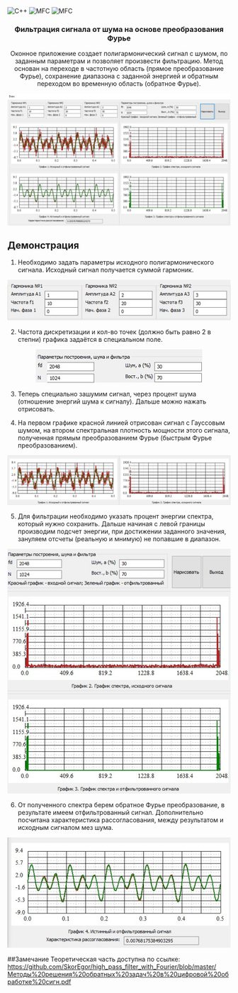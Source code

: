 ![C++](https://img.shields.io/badge/-C++-090909?style=for-the-badge&logo=C%2b%2b&logoColor=6296CC) ![MFC](https://img.shields.io/badge/-MFC-090909?style=for-the-badge) ![MFC](https://img.shields.io/badge/-Window_App-090909?style=for-the-badge)

<h3 align="center">Фильтрация сигнала от шума на основе преобразования Фурье</h3>
<p align="center">
Оконное приложение создает полигармонический сигнал с шумом, по заданным параметрам и позволяет произвести фильтрацию. Метод основан на переходе в частотную область (прямое преобразование Фурье), сохранение диапазона с заданной энергией и обратным переходом во временную область (обратное Фурье).
</p>

<div align="center">

![DEMO1](https://github.com/SkorEgor/picturesgifs-for-readme/blob/RobotControl/high_pass_filter_with_Fourier/1.jpg)

</div>


## Демонстрация
1)	Необходимо задать параметры исходного полигармонического сигнала. Исходный сигнал получается суммой гармоник.

 <div align="center">

![DEMO1](https://github.com/SkorEgor/picturesgifs-for-readme/blob/RobotControl/high_pass_filter_with_Fourier/2_signal_parameters.jpg)

</div>

2)	 Частота дискретизации и кол-во точек (должно быть равно 2 в степни) графика задаётся в специальном поле.

<div align="center">

![DEMO1](https://github.com/SkorEgor/picturesgifs-for-readme/blob/RobotControl/high_pass_filter_with_Fourier/3_signal_parameters.jpg)

</div>

3)	 Теперь специально зашумим сигнал, через процент шума (отношение энергий шума к сигналу). Дальше можно нажать отрисовать.

4)	 На первом графике красной линией отрисован сигнал с Гауссовым шумом, на втором спектральная плотность мощности этого сигнала, полученная прямым преобразованием Фурье (быстрым Фурье преобразованием).

<div align="center">

![DEMO1](https://github.com/SkorEgor/picturesgifs-for-readme/blob/RobotControl/high_pass_filter_with_Fourier/4_signal_and_spectrum.jpg)

</div>

5)	 Для фильтрации необходимо указать процент энергии спектра, который нужно сохранить. Дальше начиная с левой границы производим подсчет энергии, при достижении заданного значения, зануляем отсчеты (реальную и мнимую) не попавшие в диапазон.

<div align="center">

![DEMO1](https://github.com/SkorEgor/picturesgifs-for-readme/blob/RobotControl/high_pass_filter_with_Fourier/5_spectrum_filtering.jpg)

</div>

6)	От полученного спектра берем обратное Фурье преобразование, в результате имеем отфильтрованный сигнал. Дополнительно посчитана характеристика рассогласования, между результатом и исходным сигналом мез шума.

<div align="center">

![DEMO1](https://github.com/SkorEgor/picturesgifs-for-readme/blob/RobotControl/high_pass_filter_with_Fourier/6_result.jpg)

</div>

##Замечание
Теоретическая часть доступна по ссылке:  https://github.com/SkorEgor/high_pass_filter_with_Fourier/blob/master/Методы%20решения%20обратных%20задач%20в%20цифровой%20обработке%20сигн.pdf
